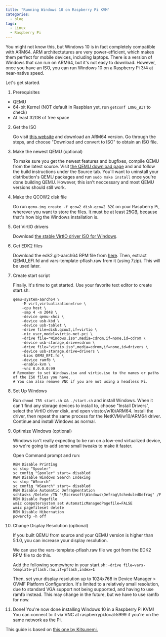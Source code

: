 ```yaml
---
title: "Running Windows 10 on Raspberry Pi KVM"
categories:
  - blog
tags:
  - Linux
  - Raspberry Pi
---
```

You might not know this, but Windows 10 is in fact completely compatible with ARM64. ARM architectutures are very power-efficient, which makes them perfect for mobile devices, including laptops. There is a version of Windows that can run on ARM64, but it's not easy to download. However, once you have an ISO, you can run Windows 10 on a Raspberry Pi 3/4 at near-native speed.

Let's get started.

1. Prerequisites

- QEMU
- 64-bit Kernel (NOT default in Raspbian yet, run `getconf LONG_BIT` to check)
- At least 32GB of free space

2. Get the ISO

    Go visit [this website](https://uupdump.net/known.php?q=arm64) and download an ARM64 version. Go through the steps, and choose "Download and convert to ISO" to obtain an ISO file.

3. Make the newest QEMU (optional)

    To make sure you get the newest features and bugfixes, compile QEMU from tbe latest source. Visit [the QEMU download page](https://www.qemu.org/download/) and and follow the build instructions under the Source tab. You'll want to uninstall your distribution's QEMU packages and run `sudo make install` once you're done building QEMU.
    However, this isn't neccessary and most QEMU versions should still work.

4. Make the QCOW2 disk file

    Go run `qemu-img create -f qcow2 disk.qcow2 32G` on your Raspberry Pi, wherever you want to store the files. It must be at least 25GB, because that's how big the Windows installation is.

5. Get VirtIO drivers

    Download [the stable VirtIO driver ISO for Windows](https://github.com/virtio-win/virtio-win-pkg-scripts/blob/master/README.md).

6. Get EDK2 files

    Download the edk2.git-aarch64 RPM file from [here](https://www.kraxel.org/repos/jenkins/edk2/). Then, extract QEMU_EFI.fd and vars-template-pflash.raw from it (using 7zip). This will be used later.

7. Create start script

    Finally. It's time to get started.
    Use your favorite text editor to create start.sh: 

    ```
    qemu-system-aarch64 \
        -M virt,virtualization=true \
        -cpu host \
        -smp 4 -m 2048 \
        -device qemu-xhci \
        -device usb-kbd \
        -device usb-tablet \
        -drive file=disk.qcow2,if=virtio \
        -nic user,model=virtio-net-pci \
        -drive file="Windows.iso",media=cdrom,if=none,id=cdrom \
        -device usb-storage,drive=cdrom \
        -drive file="virtio.iso",media=cdrom,if=none,id=drivers \
        -device usb-storage,drive=drivers \
        -bios QEMU_EFI.fd \
        -device ramfb \
        -enable-kvm \
        -vnc 0.0.0.0:99
    # Remember to set Windows.iso and virtio.iso to the names or paths of the ISO files you have. 
    # You can also remove VNC if you are not using a headless Pi.
    ```

8. Set Up Windows

    Run `chmod 755 start.sh && ./start.sh` and install Windows. 
    When it can't find any storage devices to install to, choose "Install Drivers", select the VirtIO driver disk, and open viostor/w10/ARM64. Install the driver, then repeat the same process for the NetKVM/w10/ARM64 driver.
    Continue and install Windows as normal.

9. Optimize Windows (optional)

    Windows isn't really expecting to be run on a low-end virtualized device, so we're going to add some small tweaks to make it faster.

    Open Command prompt and run:
    ```
    REM Disable Printing
    sc stop "Spooler"
    sc config "Spooler" start= disabled
    REM Disable Windows Search Indexing
    sc stop "WSearch"
    sc config "WSearch" start= disabled
    REM Disable Automatic Defragmentation
    schtasks /Delete /TN "\Microsoft\Windows\Defrag\ScheduledDefrag" /F
    REM Disable Pagefile
    wmic computersystem set AutomaticManagedPagefile=FALSE
    wmic pagefileset delete
    REM Disable Hibernation
    powercfg -h off
    ```

10. Change Display Resolution (optional)

    If you built QEMU from source and your QEMU version is higher than 5.1.0, you can increase your display resolution.

    We can use the vars-template-pflash.raw file we got from the EDK2 RPM file to do this.

    Add the following somewhere in your start.sh:
    `-drive file=vars-template-pflash.raw,if=pflash,index=1`

    Then, set your display resolution up to 1024x768 in Device Manager > OVMF Platform Configuration. It's limited to a relatively small resolution, due to standard VGA support not being supported, and having to use ramfb instead. This may change in the future, but we have to use ramfb for now.

11. Done!
    You're now done installing Windows 10 in a Raspberry Pi KVM! You can connect to it via VNC at raspberrypi.local:5999 if you're on the same network as the Pi.

This guide is based on [this one by Kitsunemi.](https://kitsunemimi.pw/notes/posts/running-windows-10-for-arm64-in-a-qemu-virtual-machine.html)